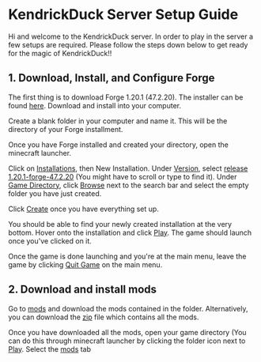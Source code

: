 # KendrickDuck Server Setup Guide

Hi and welcome to the KendrickDuck server. In order to play in the server a few setups are required. Please follow the steps down below to get ready for the magic of KendrickDuck!!


## 1. Download, Install, and Configure Forge
The first thing is to download Forge 1.20.1 (47.2.20). The installer can be found [here](forge/forge-1.20.1-47.2.20-installer.jar). Download and install into your computer.

Create a blank folder in your computer and name it. This will be the directory of your Forge installment.

Once you have Forge installed and created your directory, open the minecraft launcher. 

Click on [Installations](welcome.md), then <a>New Installation</a>. Under [Version](welcome.md), select [release 1.20.1-forge-47.2.20](welcome.md) (You might have to scroll or type to find it). Under [Game Directory](welcome.md), click [Browse](welcome.md) next to the search bar and select the empty folder you have just created.

Click [Create](welcome.md) once you have everything set up.

You should be able to find your newly created installation at the very bottom. Hover onto the installation and click [Play](welcome.md). The game should launch once you've clicked on it.

Once the game is done launching and you're at the main menu, leave the game by clicking [Quit Game](welcome.md) on the main menu.

## 2. Download and install mods

Go to [mods](mods) and download the mods contained in the folder. Alternatively, you can download the [zip](mods.zip) file which contains all the mods.

Once you have downloaded all the mods, open your game directory (You can do this through minecraft launcher by clicking the folder icon next to [Play](welcome.md). Select the [mods](welcome.md) tab
